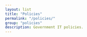 ```yaml
---
layout: list
title: "Policies"
permalink: "/policies/"
group: "policies"
description: Government IT policies.
---
```


